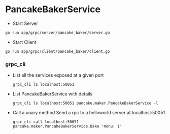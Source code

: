 # PancakeBakerService

- Start Server

```
go run app/grpc/server/pancake_baker/server.go
```

- Start Client

```
go run app/grpc/client/pancake_baker/client.go
```

### grpc_cli

- List all the services exposed at a given port
  ```
  grpc_cli ls localhost:50051
  ```
- List PancakeBakerService with details

  ```
  grpc_cli ls localhost:50051 pancake.maker.PancakeBakerService -l
  ```

- Call a unary method Send a rpc to a helloworld server at localhost:50051

  ```
  grpc_cli call localhost:50051 pancake.maker.PancakeBakerService.Bake 'menu: 1'
  ```
